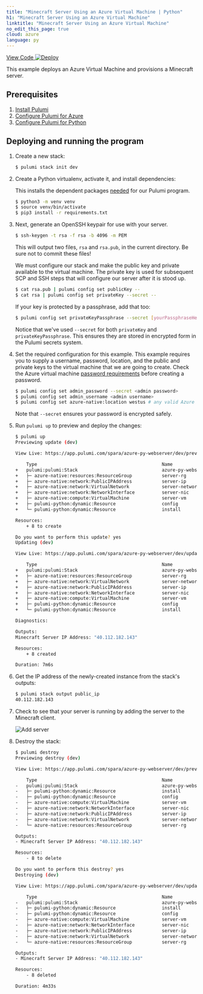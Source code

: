 ```yaml
---
title: "Minecraft Server Using an Azure Virtual Machine | Python"
h1: "Minecraft Server Using an Azure Virtual Machine"
linktitle: "Minecraft Server Using an Azure Virtual Machine"
no_edit_this_page: true
cloud: azure
language: py
---
```


<!-- WARNING: this page was generated by a tool. Do not edit it by hand. -->
<!-- To change it, please see https://github.com/pulumi/docs/tree/master/tools/mktutorial. -->

<p class="mb-4 flex">
    <a class="flex flex-wrap items-center rounded text-xs text-white bg-blue-600 border-2 border-blue-600 px-2 mr-2 whitespace-no-wrap hover:text-white" style="height: 32px" href="https://github.com/pulumi/examples/tree/master/azure-py-minecraft-server" target="_blank">
        <span><i class="fab fa-github pr-2"></i> View Code</span>
    </a>
    <a href="https://app.pulumi.com/new?template=https://github.com/pulumi/examples/tree/master/azure-py-minecraft-server" target="_blank">
        <img src="https://get.pulumi.com/new/button.svg" alt="Deploy">
    </a>
</p>


This example deploys an Azure Virtual Machine and provisions a Minecraft server.

## Prerequisites

1. [Install Pulumi](https://www.pulumi.com/docs/get-started/install/)
1. [Configure Pulumi for Azure](https://www.pulumi.com/docs/intro/cloud-providers/azure/setup/)
1. [Configure Pulumi for Python](https://www.pulumi.com/docs/intro/languages/python/)

## Deploying and running the program

1. Create a new stack:

    ```bash
    $ pulumi stack init dev
    ```
   
1. Create a Python virtualenv, activate it, and install dependencies:

   This installs the dependent packages [needed](https://www.pulumi.com/docs/intro/concepts/how-pulumi-works/) for our Pulumi program.

    ```bash
    $ python3 -m venv venv
    $ source venv/bin/activate
    $ pip3 install -r requirements.txt
    ```

1. Next, generate an OpenSSH keypair for use with your server.

    ```bash
    $ ssh-keygen -t rsa -f rsa -b 4096 -m PEM
    ```

    This will output two files, `rsa` and `rsa.pub`, in the current directory. Be sure not to commit these files!

    We must configure our stack and make the public key and private available to the virtual machine. The private key is used for subsequent SCP and SSH steps that will configure our server after it is stood up.

    ```bash
    $ cat rsa.pub | pulumi config set publicKey --
    $ cat rsa | pulumi config set privateKey --secret --
    ```

    If your key is protected by a passphrase, add that too:

    ```bash
    $ pulumi config set privateKeyPassphrase --secret [yourPassphraseHere]
    ```

    Notice that we've used `--secret` for both `privateKey` and `privateKeyPassphrase`. This ensures they are
    stored in encrypted form in the Pulumi secrets system.

1. Set the required configuration for this example. This example requires you to supply a username, password, location, and the public and private keys to the virtual machine that we are going to create. Check the Azure virtual machine [password requirements](https://docs.microsoft.com/en-us/azure/virtual-machines/linux/faq#what-are-the-password-requirements-when-creating-a-vm) before creating a password.

    ```bash
    $ pulumi config set admin_password --secret <admin password>
    $ pulumi config set admin_username <admin username>
    $ pulumi config set azure-native:location westus # any valid Azure region will do
    ```

    Note that `--secret` ensures your password is encrypted safely.


1. Run `pulumi up` to preview and deploy the changes:

    ```bash
    $ pulumi up
    Previewing update (dev)

    View Live: https://app.pulumi.com/spara/azure-py-webserver/dev/previews/19ff86d5-9303-4f53-a1ae-d0882a59e9a9

        Type                                              Name                    Plan
    +   pulumi:pulumi:Stack                               azure-py-webserver-dev  create
    +   ├─ azure-native:resources:ResourceGroup           server-rg               create
    +   ├─ azure-native:network:PublicIPAddress           server-ip               create
    +   ├─ azure-native:network:VirtualNetwork            server-network          create
    +   ├─ azure-native:network:NetworkInterface          server-nic              create
    +   ├─ azure-native:compute:VirtualMachine            server-vm               create
    +   ├─ pulumi-python:dynamic:Resource                 config                  create
    +   └─ pulumi-python:dynamic:Resource                 install                 create

    Resources:
        + 8 to create

    Do you want to perform this update? yes
    Updating (dev)

    View Live: https://app.pulumi.com/spara/azure-py-webserver/dev/updates/40

        Type                                              Name                    Status      Info
    +   pulumi:pulumi:Stack                               azure-py-webserver-dev  created     1 message
    +   ├─ azure-native:resources:ResourceGroup           server-rg               created
    +   ├─ azure-native:network:VirtualNetwork            server-network          created
    +   ├─ azure-native:network:PublicIPAddress           server-ip               created
    +   ├─ azure-native:network:NetworkInterface          server-nic              created
    +   ├─ azure-native:compute:VirtualMachine            server-vm               created
    +   ├─ pulumi-python:dynamic:Resource                 config                  created
    +   └─ pulumi-python:dynamic:Resource                 install                 created

    Diagnostics:

    Outputs:
    Minecraft Server IP Address: "40.112.182.143"

    Resources:
        + 8 created

    Duration: 7m6s
    ```

1. Get the IP address of the newly-created instance from the stack's outputs:

    ```bash
    $ pulumi stack output public_ip
    40.112.182.143
    ```

1. Check to see that your server is running by adding the server to the Minecraft client.

    ![Add server](https://raw.githubusercontent.com/pulumi/examples/master/azure-py-minecraft-server/add_server.png)

1. Destroy the stack:

    ```bash
    $ pulumi destroy
    Previewing destroy (dev)

    View Live: https://app.pulumi.com/spara/azure-py-webserver/dev/previews/2544442c-ddd7-44cc-a633-2a5fed28dafb

        Type                                              Name                    Plan
    -   pulumi:pulumi:Stack                               azure-py-webserver-dev  delete
    -   ├─ pulumi-python:dynamic:Resource                 install                 delete
    -   ├─ pulumi-python:dynamic:Resource                 config                  delete
    -   ├─ azure-native:compute:VirtualMachine            server-vm               delete
    -   ├─ azure-native:network:NetworkInterface          server-nic              delete
    -   ├─ azure-native:network:PublicIPAddress           server-ip               delete
    -   ├─ azure-native:network:VirtualNetwork            server-network          delete
    -   └─ azure-native:resources:ResourceGroup           server-rg               delete

    Outputs:
    - Minecraft Server IP Address: "40.112.182.143"

    Resources:
        - 8 to delete

    Do you want to perform this destroy? yes
    Destroying (dev)

    View Live: https://app.pulumi.com/spara/azure-py-webserver/dev/updates/41

        Type                                              Name                    Status
    -   pulumi:pulumi:Stack                               azure-py-webserver-dev  deleted
    -   ├─ pulumi-python:dynamic:Resource                 install                 deleted
    -   ├─ pulumi-python:dynamic:Resource                 config                  deleted
    -   ├─ azure-native:compute:VirtualMachine            server-vm               deleted
    -   ├─ azure-native:network:NetworkInterface          server-nic              deleted
    -   ├─ azure-native:network:PublicIPAddress           server-ip               deleted
    -   ├─ azure-native:network:VirtualNetwork            server-network          deleted
    -   └─ azure-native:resources:ResourceGroup           server-rg               deleted

    Outputs:
    - Minecraft Server IP Address: "40.112.182.143"

    Resources:
        - 8 deleted

    Duration: 4m33s
    ```

